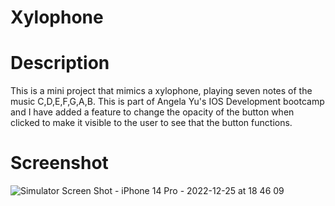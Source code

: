 # Xylophone
# Description
This is a mini project that mimics a xylophone, playing seven notes of the music C,D,E,F,G,A,B. This is part of Angela Yu's IOS Development bootcamp and I have added a feature to change the opacity of the button when clicked to make it visible to the user to see that the button functions.

# Screenshot
![Simulator Screen Shot - iPhone 14 Pro - 2022-12-25 at 18 46 09](https://user-images.githubusercontent.com/98121098/209469717-090fb541-f983-48d3-821f-b9a3a0adab80.png)

